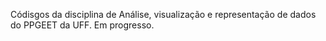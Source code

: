 Códisgos da disciplina de Análise, visualização e representação de dados do  PPGEET da UFF. Em progresso.
